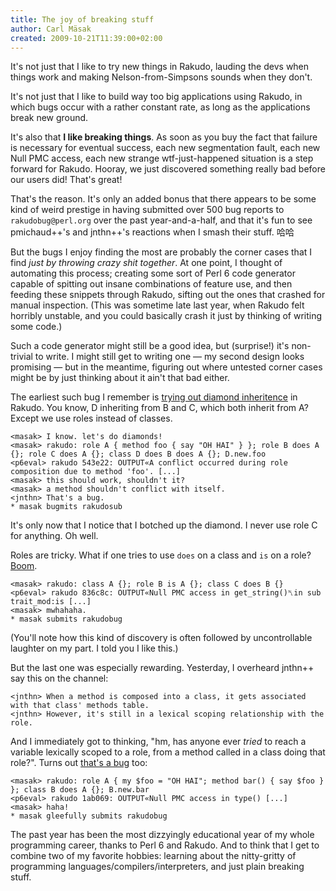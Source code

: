 ```yaml
---
title: The joy of breaking stuff
author: Carl Mäsak
created: 2009-10-21T11:39:00+02:00
---
```

It's not just that I like to try new things in Rakudo, lauding the devs when things work and making Nelson-from-Simpsons sounds when they don't.

It's not just that I like to build way too big applications using Rakudo, in which bugs occur with a rather constant rate, as long as the applications break new ground.

It's also that **I like breaking things**. As soon as you buy the fact that failure is necessary for eventual success, each new segmentation fault, each new Null PMC access, each new strange wtf-just-happened situation is a step forward for Rakudo. Hooray, we just discovered something really bad before our users did! That's great!

That's the reason. It's only an added bonus that there appears to be some kind of weird prestige in having submitted over 500 bug reports to `rakudobug@perl.org` over the past year-and-a-half, and that it's fun to see pmichaud++'s and jnthn++'s reactions when I smash their stuff. 哈哈

But the bugs I enjoy finding the most are probably the corner cases that I find *just by throwing crazy shit together*. At one point, I thought of automating this process; creating some sort of Perl 6 code generator capable of spitting out insane combinations of feature use, and then feeding these snippets through Rakudo, sifting out the ones that crashed for manual inspection. (This was sometime late last year, when Rakudo felt horribly unstable, and you could basically crash it just by thinking of writing some code.)

Such a code generator might still be a good idea, but (surprise!) it's non-trivial to write. I might still get to writing one — my second design looks promising — but in the meantime, figuring out where untested corner cases might be by just thinking about it ain't that bad either.

The earliest such bug I remember is [trying out diamond inheritence](http://rt.perl.org/rt3/Ticket/Display.html?id=63330) in Rakudo. You know, D inheriting from B and C, which both inherit from A? Except we use roles instead of classes.

    <masak> I know. let's do diamonds!
    <masak> rakudo: role A { method foo { say "OH HAI" } }; role B does A {}; role C does A {}; class D does B does A {}; D.new.foo
    <p6eval> rakudo 543e22: OUTPUT«A conflict occurred during role composition due to method 'foo'. [...]
    <masak> this should work, shouldn't it?
    <masak> a method shouldn't conflict with itself.
    <jnthn> That's a bug.
    * masak bugmits rakudosub

It's only now that I notice that I botched up the diamond. I never use role C for anything. Oh well.

Roles are tricky. What if one tries to use `does` on a class and `is` on a role? [Boom](http://rt.perl.org/rt3/Ticket/Display.html?id=69254).

    <masak> rakudo: class A {}; role B is A {}; class C does B {}
    <p6eval> rakudo 836c8c: OUTPUT«Null PMC access in get_string()␤in sub trait_mod:is [...]
    <masak> mwhahaha.
    * masak submits rakudobug

(You'll note how this kind of discovery is often followed by uncontrollable laughter on my part. I told you I like this.)

But the last one was especially rewarding. Yesterday, I overheard jnthn++ say this on the channel:

    <jnthn> When a method is composed into a class, it gets associated with that class' methods table.
    <jnthn> However, it's still in a lexical scoping relationship with the role.

And I immediately got to thinking, "hm, has anyone ever *tried* to reach a variable lexically scoped to a role, from a method called in a class doing that role?". Turns out [that's a bug](http://rt.perl.org/rt3/Ticket/Display.html?id=69919) too:

    <masak> rakudo: role A { my $foo = "OH HAI"; method bar() { say $foo } }; class B does A {}; B.new.bar
    <p6eval> rakudo 1ab069: OUTPUT«Null PMC access in type() [...]
    <masak> haha!
    * masak gleefully submits rakudobug

The past year has been the most dizzyingly educational year of my whole programming career, thanks to Perl 6 and Rakudo. And to think that I get to combine two of my favorite hobbies: learning about the nitty-gritty of programming languages/compilers/interpreters, and just plain breaking stuff.


